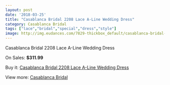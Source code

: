 ```yaml
---
layout: post
date: '2018-03-25'
title: "Casablanca Bridal 2208 Lace A-Line Wedding Dress"
category: Casablanca Bridal
tags: ["lace","bridal","special","dress","style"]
image: http://img.eudances.com/7829-thickbox_default/casablanca-bridal-2208-lace-a-line-wedding-dress.jpg
---
```

Casablanca Bridal 2208 Lace A-Line Wedding Dress

On Sales: **$311.99**
<a href="https://www.eudances.com/en/casablanca-bridal/2760-casablanca-bridal-2208-lace-a-line-wedding-dress.html"><amp-img layout="responsive" width="600" height="600" src="//img.eudances.com/7829-thickbox_default/casablanca-bridal-2208-lace-a-line-wedding-dress.jpg" alt="Casablanca Bridal 2208 Lace A-Line Wedding Dress 0" /></a>
<a href="https://www.eudances.com/en/casablanca-bridal/2760-casablanca-bridal-2208-lace-a-line-wedding-dress.html"><amp-img layout="responsive" width="600" height="600" src="//img.eudances.com/7832-thickbox_default/casablanca-bridal-2208-lace-a-line-wedding-dress.jpg" alt="Casablanca Bridal 2208 Lace A-Line Wedding Dress 1" /></a>
<a href="https://www.eudances.com/en/casablanca-bridal/2760-casablanca-bridal-2208-lace-a-line-wedding-dress.html"><amp-img layout="responsive" width="600" height="600" src="//img.eudances.com/7831-thickbox_default/casablanca-bridal-2208-lace-a-line-wedding-dress.jpg" alt="Casablanca Bridal 2208 Lace A-Line Wedding Dress 2" /></a>
<a href="https://www.eudances.com/en/casablanca-bridal/2760-casablanca-bridal-2208-lace-a-line-wedding-dress.html"><amp-img layout="responsive" width="600" height="600" src="//img.eudances.com/7830-thickbox_default/casablanca-bridal-2208-lace-a-line-wedding-dress.jpg" alt="Casablanca Bridal 2208 Lace A-Line Wedding Dress 3" /></a>

Buy it: [Casablanca Bridal 2208 Lace A-Line Wedding Dress](https://www.eudances.com/en/casablanca-bridal/2760-casablanca-bridal-2208-lace-a-line-wedding-dress.html "Casablanca Bridal 2208 Lace A-Line Wedding Dress")

View more: [Casablanca Bridal](https://www.eudances.com/en/4-casablanca-bridal "Casablanca Bridal")